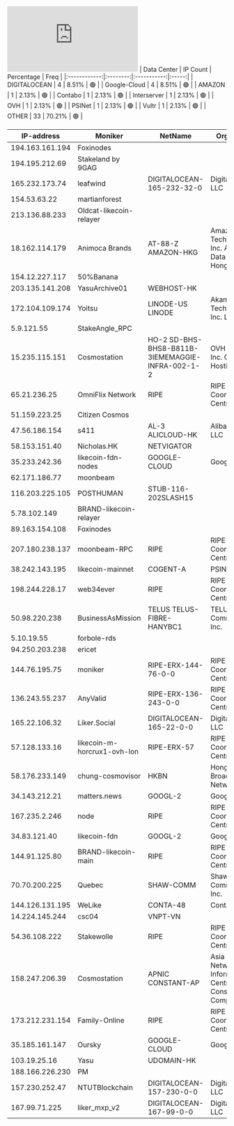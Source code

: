 ![Diagramm](https://github.com/obajay/StateSync-snapshots/blob/main/Projects/Likecoin/1/README.md)
| Data Center | IP Count | Percentage | Freq |
|:------------:|:--------:|:-----------:|:-----:|
| DIGITALOCEAN | 4 | 8.51% | 🟢 |
| Google-Cloud | 4 | 8.51% | 🟢 |
| AMAZON | 1 | 2.13% | 🟢 |
| Contabo | 1 | 2.13% | 🟢 |
| Interserver | 1 | 2.13% | 🟢 |
| OVH | 1 | 2.13% | 🟢 |
| PSINet | 1 | 2.13% | 🟢 |
| Vultr | 1 | 2.13% | 🟢 |
| OTHER | 33 | 70.21% | 🟢 |

<!-- START_TABLE -->
| IP-address | Moniker | NetName | Organization |
|-------------|-------------|-------------|-------------|
| 194.163.161.194 | Foxinodes |  |  |
| 194.195.212.69 | Stakeland by 9GAG |  |  |
| 165.232.173.74 | leafwind | DIGITALOCEAN-165-232-32-0 | DigitalOcean, LLC |
| 154.53.63.22 | martianforest |  |  |
| 213.136.88.233 | Oldcat-likecoin-relayer |  |  |
| 18.162.114.179 | Animoca Brands | AT-88-Z AMAZON-HKG | Amazon Technologies Inc. Amazon Data Services Hong Kong |
| 154.12.227.117 | 50%Banana |  |  |
| 203.135.141.208 | YasuArchive01 | WEBHOST-HK |  |
| 172.104.109.174 | Yoitsu | LINODE-US LINODE | Akamai Technologies, Inc. Linode |
| 5.9.121.55 | StakeAngle_RPC |  |  |
| 15.235.115.151 | Cosmostation | HO-2 SD-BHS-BHS8-B811B-3IEMEMAGGIE-INFRA-002-1-2 | OVH Hosting, Inc. OVH Hosting, Inc. |
| 65.21.236.25 | OmniFlix Network | RIPE | RIPE Network Coordination Centre |
| 51.159.223.25 | Citizen Cosmos |  |  |
| 47.56.186.154 | s411 | AL-3 ALICLOUD-HK | Alibaba Cloud LLC |
| 58.153.151.40 | Nicholas.HK | NETVIGATOR |  |
| 35.233.242.36 | likecoin-fdn-nodes | GOOGLE-CLOUD | Google LLC |
| 62.171.186.77 | moonbeam |  |  |
| 116.203.225.105 | POSTHUMAN | STUB-116-202SLASH15 |  |
| 5.78.102.149 | BRAND-likecoin-relayer |  |  |
| 89.163.154.108 | Foxinodes |  |  |
| 207.180.238.137 | moonbeam-RPC | RIPE | RIPE Network Coordination Centre |
| 38.242.143.195 | likecoin-mainnet | COGENT-A | PSINet, Inc. |
| 198.244.228.17 | web34ever | RIPE | RIPE Network Coordination Centre |
| 50.98.220.238 | BusinessAsMission | TELUS TELUS-FIBRE-HANYBC1 | TELUS Communications Inc. |
| 5.10.19.55 | forbole-rds |  |  |
| 94.250.203.238 | ericet |  |  |
| 144.76.195.75 | moniker | RIPE-ERX-144-76-0-0 | RIPE Network Coordination Centre |
| 136.243.55.237 | AnyValid | RIPE-ERX-136-243-0-0 | RIPE Network Coordination Centre |
| 165.22.106.32 | Liker.Social | DIGITALOCEAN-165-22-0-0 | DigitalOcean, LLC |
| 57.128.133.16 | likecoin-m-horcrux1-ovh-lon | RIPE-ERX-57 | RIPE Network Coordination Centre |
| 58.176.233.149 | chung-cosmovisor | HKBN | Hong Kong Broadband Network Ltd |
| 34.143.212.21 | matters.news | GOOGL-2 | Google LLC |
| 167.235.2.246 | node | RIPE | RIPE Network Coordination Centre |
| 34.83.121.40 | likecoin-fdn | GOOGL-2 | Google LLC |
| 144.91.125.80 | BRAND-likecoin-main | RIPE | RIPE Network Coordination Centre |
| 70.70.200.225 | Quebec | SHAW-COMM | Shaw Communications Inc. |
| 144.126.131.195 | WeLike | CONTA-48 | Contabo Inc. |
| 14.224.145.244 | csc04 | VNPT-VN |  |
| 54.36.108.222 | Stakewolle | RIPE | RIPE Network Coordination Centre |
| 158.247.206.39 | Cosmostation | APNIC CONSTANT-AP | Asia Pacific Network Information Centre The Constant Company, LLC |
| 173.212.231.154 | Family-Online | RIPE | RIPE Network Coordination Centre |
| 35.185.161.147 | Oursky | GOOGLE-CLOUD | Google LLC |
| 103.19.25.16 | Yasu | UDOMAIN-HK |  |
| 188.166.226.230 | PM |  |  |
| 157.230.252.47 | NTUTBlockchain | DIGITALOCEAN-157-230-0-0 | DigitalOcean, LLC |
| 167.99.71.225 | liker_mxp_v2 | DIGITALOCEAN-167-99-0-0 | DigitalOcean, LLC |

<!-- END_TABLE -->